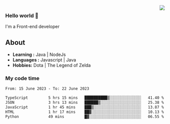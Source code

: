 <img align='right' src="https://github-readme-stats.vercel.app/api?username=jumodada&show_icons=true&theme=vue">

### Hello world 👋

I'm a Front-end developer 
    
## About
-  **Learning :** Java | NodeJs
-  **Languages :** Javascript | Java
-  **Hobbies:** Dota | The Legend of Zelda

### My code time

<!--START_SECTION:waka-->

```txt
From: 15 June 2023 - To: 22 June 2023

TypeScript         5 hrs 15 mins   ██████████▒░░░░░░░░░░░░░░   41.40 %
JSON               3 hrs 13 mins   ██████▒░░░░░░░░░░░░░░░░░░   25.38 %
JavaScript         1 hr 45 mins    ███▒░░░░░░░░░░░░░░░░░░░░░   13.87 %
HTML               1 hr 17 mins    ██▓░░░░░░░░░░░░░░░░░░░░░░   10.13 %
Python             49 mins         █▓░░░░░░░░░░░░░░░░░░░░░░░   06.55 %
```

<!--END_SECTION:waka-->
